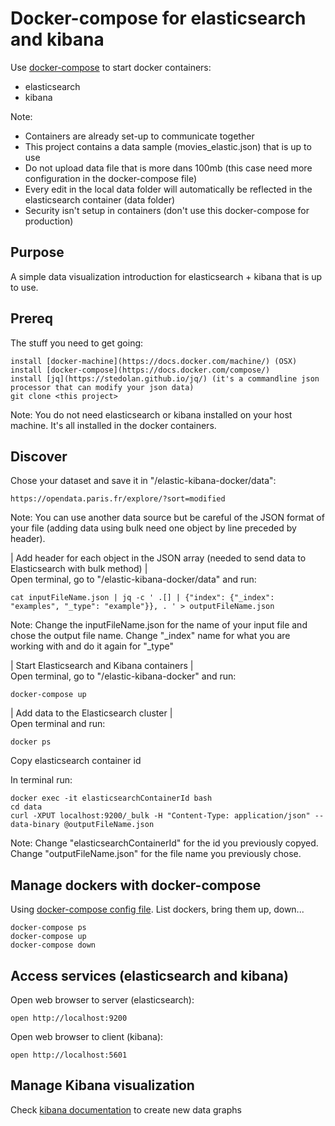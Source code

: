 
# Docker-compose for elasticsearch and kibana

Use [docker-compose](https://docs.docker.com/compose/) to start docker containers:

 - elasticsearch
 - kibana

Note:  
* Containers are already set-up to communicate together   
* This project contains a data sample (movies_elastic.json) that is up to use    
* Do not upload data file that is more dans 100mb (this case need more configuration in the docker-compose file)    
* Every edit in the local data folder will automatically be reflected in the elasticsearch container (data folder)   
* Security isn't setup in containers (don't use this docker-compose for production)   
            

## Purpose

A simple data visualization introduction for elasticsearch + kibana that is up to use.


## Prereq

The stuff you need to get going:

    install [docker-machine](https://docs.docker.com/machine/) (OSX)
    install [docker-compose](https://docs.docker.com/compose/)
    install [jq](https://stedolan.github.io/jq/) (it's a commandline json processor that can modify your json data)
    git clone <this project>
        
Note: You do not need elasticsearch or kibana installed on your host machine. It's all installed in the docker containers.    


## Discover

Chose your dataset and save it in "/elastic-kibana-docker/data":

    https://opendata.paris.fr/explore/?sort=modified

Note: You can use another data source but be careful of the JSON format of your file (adding data using bulk need one object by line preceded by header).    

| Add header for each object in the JSON array (needed to send data to Elasticsearch with bulk method) |    
Open terminal, go to "/elastic-kibana-docker/data" and run:

    cat inputFileName.json | jq -c ' .[] | {"index": {"_index": "examples", "_type": "example"}}, . ' > outputFileName.json

Note: Change the inputFileName.json for the name of your input file and chose the output file name. Change "_index" name for what you are working with and do it again for "_type"


| Start Elasticsearch and Kibana containers |    
Open terminal, go to "/elastic-kibana-docker" and run:
  
    docker-compose up


| Add data to the Elasticsearch cluster |    
Open terminal and run: 

    docker ps 

Copy elasticsearch container id 

In terminal run: 

    docker exec -it elasticsearchContainerId bash
    cd data
    curl -XPUT localhost:9200/_bulk -H "Content-Type: application/json" --data-binary @outputFileName.json

Note: Change "elasticsearchContainerId" for the id you previously copyed. Change "outputFileName.json" for the file name you previously chose.


## Manage dockers with docker-compose

Using [docker-compose config file](./docker-compose.yml). List dockers, bring them up, down...

    docker-compose ps
    docker-compose up
    docker-compose down


## Access services (elasticsearch and kibana)

Open web browser to server (elasticsearch):

    open http://localhost:9200
    
Open web browser to client (kibana):    
    
    open http://localhost:5601


## Manage Kibana visualization

Check [kibana documentation](https://www.elastic.co/guide/en/kibana/6.3/index.html) to create new data graphs